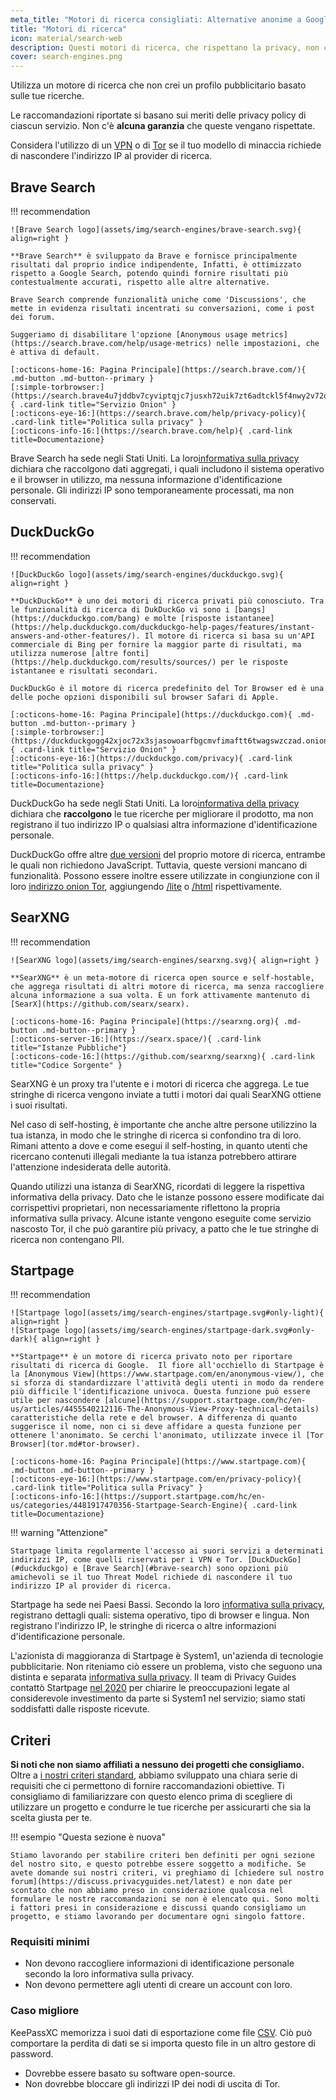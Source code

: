 ```yaml
---
meta_title: "Motori di ricerca consigliati: Alternative anonime a Google - Privacy Guides"
title: "Motori di ricerca"
icon: material/search-web
description: Questi motori di ricerca, che rispettano la privacy, non costruiscono un profilo pubblicitario basato sulle vostre ricerche.
cover: search-engines.png
---
```


Utilizza un motore di ricerca che non crei un profilo pubblicitario basato sulle tue ricerche.

Le raccomandazioni riportate si basano sui meriti delle privacy policy di ciascun servizio. Non c'è **alcuna garanzia** che queste vengano rispettate.

Considera l'utilizzo di un [VPN](vpn.md) o di [Tor](https://www.torproject.org/) se il tuo modello di minaccia richiede di nascondere l'indirizzo IP al provider di ricerca.

## Brave Search

!!! recommendation

    ![Brave Search logo](assets/img/search-engines/brave-search.svg){ align=right }
    
    **Brave Search** è sviluppato da Brave e fornisce principalmente risultati dal proprio indice indipendente, Infatti, è ottimizzato rispetto a Google Search, potendo quindi fornire risultati più contestualmente accurati, rispetto alle altre alternative.
    
    Brave Search comprende funzionalità uniche come 'Discussions', che mette in evidenza risultati incentrati su conversazioni, come i post dei forum.
    
    Suggeriamo di disabilitare l'opzione [Anonymous usage metrics](https://search.brave.com/help/usage-metrics) nelle impostazioni, che è attiva di default.
    
    [:octicons-home-16: Pagina Principale](https://search.brave.com/){ .md-button .md-button--primary }
    [:simple-torbrowser:](https://search.brave4u7jddbv7cyviptqjc7jusxh72uik7zt6adtckl5f4nwy2v72qd.onion){ .card-link title="Servizio Onion" }
    [:octicons-eye-16:](https://search.brave.com/help/privacy-policy){ .card-link title="Politica sulla privacy" }
    [:octicons-info-16:](https://search.brave.com/help){ .card-link title=Documentazione}

Brave Search ha sede negli Stati Uniti. La loro[informativa sulla privacy](https://search.brave.com/help/privacy-policy) dichiara che raccolgono dati aggregati, i quali includono il sistema operativo e il browser in utilizzo, ma nessuna informazione d'identificazione personale. Gli indirizzi IP sono temporaneamente processati, ma non conservati.

## DuckDuckGo

!!! recommendation

    ![DuckDuckGo logo](assets/img/search-engines/duckduckgo.svg){ align=right }
    
    **DuckDuckGo** è uno dei motori di ricerca privati più conosciuto. Tra le funzionalità di ricerca di DukDuckGo vi sono i [bangs](https://duckduckgo.com/bang) e molte [risposte istantanee](https://help.duckduckgo.com/duckduckgo-help-pages/features/instant-answers-and-other-features/). Il motore di ricerca si basa su un'API commerciale di Bing per fornire la maggior parte di risultati, ma utilizza numerose [altre fonti](https://help.duckduckgo.com/results/sources/) per le risposte istantanee e risultati secondari.
    
    DuckDuckGo è il motore di ricerca predefinito del Tor Browser ed è una delle poche opzioni disponibili sul browser Safari di Apple.
    
    [:octicons-home-16: Pagina Principale](https://duckduckgo.com){ .md-button .md-button--primary }
    [:simple-torbrowser:](https://duckduckgogg42xjoc72x3sjasowoarfbgcmvfimaftt6twagswzczad.onion){ .card-link title="Servizio Onion" }
    [:octicons-eye-16:](https://duckduckgo.com/privacy){ .card-link title="Politica sulla privacy" }
    [:octicons-info-16:](https://help.duckduckgo.com/){ .card-link title=Documentazione}

DuckDuckGo ha sede negli Stati Uniti. La loro[informativa della privacy](https://duckduckgo.com/privacy) dichiara che **raccolgono** le tue ricerche per migliorare il prodotto, ma non registrano il tuo indirizzo IP o qualsiasi altra informazione d'identificazione personale.

DuckDuckGo offre altre [due versioni](https://help.duckduckgo.com/features/non-javascript/) del proprio motore di ricerca, entrambe le quali non richiedono JavaScript. Tuttavia, queste versioni mancano di funzionalità. Possono essere inoltre essere utilizzate in congiunzione con il loro [indirizzo onion Tor](https://duckduckgogg42xjoc72x3sjasowoarfbgcmvfimaftt6twagswzczad.onion/), aggiungendo [/lite](https://duckduckgogg42xjoc72x3sjasowoarfbgcmvfimaftt6twagswzczad.onion/lite) o [/html](https://duckduckgogg42xjoc72x3sjasowoarfbgcmvfimaftt6twagswzczad.onion/html) rispettivamente.

## SearXNG

!!! recommendation

    ![SearXNG logo](assets/img/search-engines/searxng.svg){ align=right }
    
    **SearXNG** è un meta-motore di ricerca open source e self-hostable, che aggrega risultati di altri motore di ricerca, ma senza raccogliere alcuna informazione a sua volta. È un fork attivamente mantenuto di [SearX](https://github.com/searx/searx).
    
    [:octicons-home-16: Pagina Principale](https://searxng.org){ .md-button .md-button--primary }
    [:octicons-server-16:](https://searx.space/){ .card-link title="Istanze Pubbliche"}
    [:octicons-code-16:](https://github.com/searxng/searxng){ .card-link title="Codice Sorgente" }

SearXNG è un proxy tra l'utente e i motori di ricerca che aggrega. Le tue stringhe di ricerca vengono inviate a tutti i motori dai quali SearXNG ottiene i suoi risultati.

Nel caso di self-hosting, è importante che anche altre persone utilizzino la tua istanza, in modo che le stringhe di ricerca si confondino tra di loro. Rimani attento a dove e come esegui il self-hosting, in quanto utenti che ricercano contenuti illegali mediante la tua istanza potrebbero attirare l'attenzione indesiderata delle autorità.

Quando utilizzi una istanza di SearXNG, ricordati di leggere la rispettiva informativa della privacy. Dato che le istanze possono essere modificate dai corrispettivi proprietari, non necessariamente riflettono la propria informativa sulla privacy. Alcune istante vengono eseguite come servizio nascosto Tor, il che può garantire più privacy, a patto che le tue stringhe di ricerca non contengano PII.

## Startpage

!!! recommendation

    ![Startpage logo](assets/img/search-engines/startpage.svg#only-light){ align=right }
    ![Startpage logo](assets/img/search-engines/startpage-dark.svg#only-dark){ align=right }
    
    **Startpage** è un motore di ricerca privato noto per riportare risultati di ricerca di Google.  Il fiore all'occhiello di Startpage è la [Anonymous View](https://www.startpage.com/en/anonymous-view/), che si sforza di standardizzare l'attività degli utenti in modo da rendere più difficile l'identificazione univoca. Questa funzione può essere utile per nascondere [alcune](https://support.startpage.com/hc/en-us/articles/4455540212116-The-Anonymous-View-Proxy-technical-details) caratteristiche della rete e del browser. A differenza di quanto suggerisce il nome, non ci si deve affidare a questa funzione per ottenere l'anonimato. Se cerchi l'anonimato, utilizzate invece il [Tor Browser](tor.md#tor-browser).
    
    [:octicons-home-16: Pagina Principale](https://www.startpage.com){ .md-button .md-button--primary }
    [:octicons-eye-16:](https://www.startpage.com/en/privacy-policy){ .card-link title="Politica sulla Privacy" }
    [:octicons-info-16:](https://support.startpage.com/hc/en-us/categories/4481917470356-Startpage-Search-Engine){ .card-link title=Documentazione}

!!! warning "Attenzione"

    Startpage limita regolarmente l'accesso ai suori servizi a determinati indirizzi IP, come quelli riservati per i VPN e Tor. [DuckDuckGo](#duckduckgo) e [Brave Search](#brave-search) sono opzioni più amichevoli se il tuo Threat Model richiede di nascondere il tuo indirizzo IP al provider di ricerca.

Startpage ha sede nei Paesi Bassi. Secondo la loro [informativa sulla privacy](https://www.startpage.com/en/privacy-policy/), registrano dettagli quali: sistema operativo, tipo di browser e lingua. Non registrano l'indirizzo IP, le stringhe di ricerca o altre informazioni d'identificazione personale.

L'azionista di maggioranza di Startpage è System1, un'azienda di tecnologie pubblicitarie. Non riteniamo ciò essere un problema, visto che seguono una distinta e separata [informativa sulla privacy](https://system1.com/terms/privacy-policy). Il team di Privacy Guides contattò Startpage [ nel 2020](https://web.archive.org/web/20210118031008/https://blog.privacytools.io/relisting-startpage/) per chiarire le preoccupazioni legate al considerevole investimento da parte si System1 nel servizio; siamo stati soddisfatti dalle risposte ricevute.

## Criteri

**Si noti che non siamo affiliati a nessuno dei progetti che consigliamo.** Oltre a [i nostri criteri standard](about/criteria.md), abbiamo sviluppato una chiara serie di requisiti che ci permettono di fornire raccomandazioni obiettive. Ti consigliamo di familiarizzare con questo elenco prima di scegliere di utilizzare un progetto e condurre le tue ricerche per assicurarti che sia la scelta giusta per te.

!!! esempio "Questa sezione è nuova"

    Stiamo lavorando per stabilire criteri ben definiti per ogni sezione del nostro sito, e questo potrebbe essere soggetto a modifiche. Se avete domande sui nostri criteri, vi preghiamo di [chiedere sul nostro forum](https://discuss.privacyguides.net/latest) e non date per scontato che non abbiamo preso in considerazione qualcosa nel formulare le nostre raccomandazioni se non è elencato qui. Sono molti i fattori presi in considerazione e discussi quando consigliamo un progetto, e stiamo lavorando per documentare ogni singolo fattore.

### Requisiti minimi

- Non devono raccogliere informazioni di identificazione personale secondo la loro informativa sulla privacy.
- Non devono permettere agli utenti di creare un account con loro.

### Caso migliore

KeePassXC memorizza i suoi dati di esportazione come file [CSV](https://en.wikipedia.org/wiki/Comma-separated_values). Ciò può comportare la perdita di dati se si importa questo file in un altro gestore di password.

- Dovrebbe essere basato su software open-source.
- Non dovrebbe bloccare gli indirizzi IP dei nodi di uscita di Tor.
